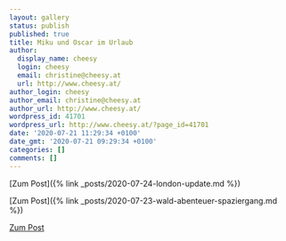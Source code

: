 ```yaml
---
layout: gallery
status: publish
published: true
title: Miku und Oscar im Urlaub
author:
  display_name: cheesy
  login: cheesy
  email: christine@cheesy.at
  url: http://www.cheesy.at/
author_login: cheesy
author_email: christine@cheesy.at
author_url: http://www.cheesy.at/
wordpress_id: 41701
wordpress_url: http://www.cheesy.at/?page_id=41701
date: '2020-07-21 11:29:34 +0100'
date_gmt: '2020-07-21 09:29:34 +0100'
categories: []
comments: []
---
```

<!-- wp:core-embed/wordpress {"url":"http://www.cheesy.at/2020/07/london-update/","type":"rich","providerNameSlug":"cheesy-at","className":""} -->
[Zum Post]({% link _posts/2020-07-24-london-update.md %})
<!-- /wp:core-embed/wordpress -->
<!-- wp:core-embed/wordpress {"url":"http://www.cheesy.at/2020/07/wald-abenteuer-spaziergang/","type":"rich","providerNameSlug":"cheesy-at","className":""} -->
[Zum Post]({% link _posts/2020-07-23-wald-abenteuer-spaziergang.md %})
<!-- /wp:core-embed/wordpress -->

[Zum Post](http://www.cheesy.at/fotos/arbeit/2015-2022-puppet/2020/miku-und-oscar-auf-urlaub/
)

<!-- wp:paragraph --><!-- /wp:paragraph -->

